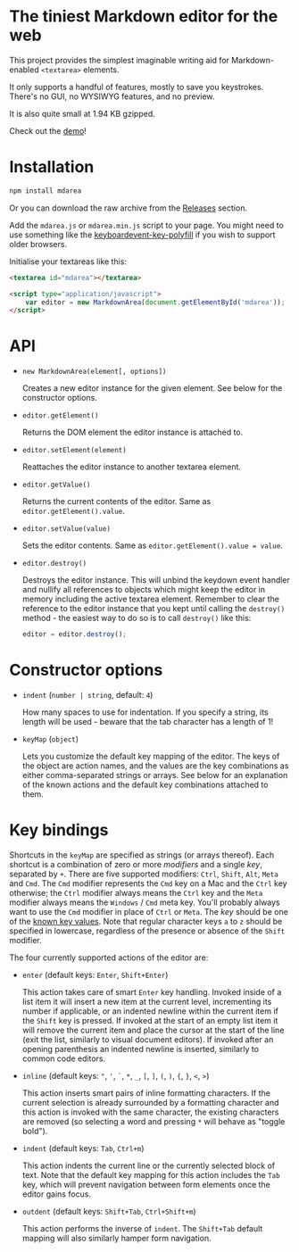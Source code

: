 # The tiniest Markdown editor for the web

This project provides the simplest imaginable writing aid
for Markdown-enabled `<textarea>` elements.

It only supports a handful of features, mostly to save you keystrokes.
There's no GUI, no WYSIWYG features, and no preview.

It is also quite small at 1.94 KB gzipped.

Check out the [demo]!

# Installation

```bash
npm install mdarea
```

Or you can download the raw archive from the [Releases] section.

Add the `mdarea.js` or `mdarea.min.js` script to your page. You might
need to use something like the [keyboardevent-key-polyfill] if you wish
to support older browsers.

Initialise your textareas like this:

```html
<textarea id="mdarea"></textarea>

<script type="application/javascript">
    var editor = new MarkdownArea(document.getElementById('mdarea'));
</script>
```

# API

 - `new MarkdownArea(element[, options])`

   Creates a new editor instance for the given element. See below
   for the constructor options.

 - `editor.getElement()`

   Returns the DOM element the editor instance is attached to.

 - `editor.setElement(element)`

   Reattaches the editor instance to another textarea element.

 - `editor.getValue()`

   Returns the current contents of the editor. Same as `editor.getElement().value`.

 - `editor.setValue(value)`

   Sets the editor contents. Same as `editor.getElement().value = value`.

 - `editor.destroy()`

   Destroys the editor instance. This will unbind the keydown event handler
   and nullify all references to objects which might keep the editor
   in memory including the active textarea element. Remember to clear
   the reference to the editor instance that you kept until calling the
   `destroy()` method - the easiest way to do so is to call `destroy()`
   like this:
   ```javascript
   editor = editor.destroy();
   ```

# Constructor options

 - `indent` (`number | string`, default: `4`)

   How many spaces to use for indentation. If you specify a string,
   its length will be used - beware that the tab character has
   a length of 1!
   
 - `keyMap` (`object`)

   Lets you customize the default key mapping of the editor.
   The keys of the object are action names, and the values
   are the key combinations as either comma-separated strings
   or arrays. See below for an explanation of the known actions
   and the default key combinations attached to them.

# Key bindings

Shortcuts in the `keyMap` are specified as strings (or arrays
thereof). Each shortcut is a combination of zero or more _modifiers_
and a single _key_, separated by `+`. There are five supported modifiers:
`Ctrl`, `Shift`, `Alt`, `Meta` and `Cmd`. The `Cmd` modifier
represents the `Cmd` key on a Mac and the `Ctrl` key otherwise;
the `Ctrl` modifier always means the `Ctrl` key and the `Meta`
modifier always means the `Windows` / `Cmd` meta key. You'll
probably always want to use the `Cmd` modifier in place of `Ctrl`
or `Meta`. The _key_ should be one of the [known key values].
Note that regular character keys `a` to `z` should be specified
in lowercase, regardless of the presence or absence of the
`Shift` modifier.

The four currently supported actions of the editor are:

 - `enter` (default keys: `Enter`, `Shift+Enter`)

   This action takes care of smart `Enter` key handling.
   Invoked inside of a list item it will insert a new item
   at the current level, incrementing its number if applicable,
   or an indented newline within the current item if the `Shift`
   key is pressed. If invoked at the start of an empty list item
   it will remove the current item and place the cursor at the
   start of the line (exit the list, similarly to visual document
   editors). If invoked after an opening parenthesis an indented
   newline is inserted, similarly to common code editors.

 - `inline` (default keys: `"`, `'`, `` ` ``, `*`, `_`, `[`, `]`, `(`, `)`, `{`, `}`, `<`, `>`)

   This action inserts smart pairs of inline formatting characters.
   If the current selection is already surrounded by a formatting
   character and this action is invoked with the same character,
   the existing characters are removed (so selecting a word and
   pressing `*` will behave as "toggle bold").

 - `indent` (default keys: `Tab`, `Ctrl+m`)

   This action indents the current line or the currently selected
   block of text. Note that the default key mapping for this action
   includes the `Tab` key, which will prevent navigation between
   form elements once the editor gains focus.

 - `outdent` (default keys: `Shift+Tab`, `Ctrl+Shift+m`)

   This action performs the inverse of `indent`. The `Shift+Tab`
   default mapping will also similarly hamper form navigation.


[Releases]: https://github.com/jahudka/mdarea/releases
[demo]: https://jahudka.github.io/mdarea
[keyboardevent-key-polyfill]: https://github.com/cvan/keyboardevent-key-polyfill
[known key values]: https://developer.mozilla.org/en-US/docs/Web/API/KeyboardEvent/key/Key_Values
